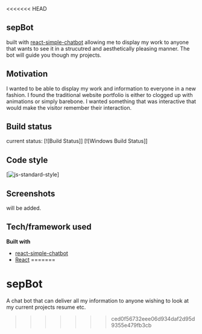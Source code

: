 <<<<<<< HEAD
## sepBot

built with [react-simple-chatbot](https://lucasbassetti.com.br/react-simple-chatbot/) allowing me to display my work to anyone that wants to see it in a strucutred and aesthetically pleasing manner. The bot will guide you though my projects.

## Motivation

I wanted to be able to display my work and information to everyone in a new fashion. I found the traditional website portfolio is either to clogged up with animations or simply barebone. I wanted something that was interactive that would make the visitor remember their interaction.

## Build status

current status:
[![Build Status]]
[![Windows Build Status]]

## Code style

[![js-standard-style](https://img.shields.io/badge/code%20style-standard-brightgreen.svg?style=flat)]

## Screenshots

will be added.

## Tech/framework used

<b>Built with</b>

- [react-simple-chatbot](https://lucasbassetti.com.br/react-simple-chatbot/)
- [React](https://reactjs.org/)
=======
# sepBot
A chat bot that can deliver all my information to anyone wishing to look at my current projects resume etc.
>>>>>>> ced0f56732eee06d934daf2d95d9355e479fb3cb
